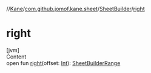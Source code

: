 //[Kane](../../index.md)/[com.github.jomof.kane.sheet](../index.md)/[SheetBuilder](index.md)/[right](right.md)



# right  
[jvm]  
Content  
open fun [right](right.md)(offset: [Int](https://kotlinlang.org/api/latest/jvm/stdlib/kotlin/-int/index.html)): [SheetBuilderRange](../-sheet-builder-range/index.md)  



